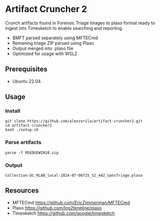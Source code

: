 # Artifact Cruncher 2
Crunch artifacts found in Forensic Triage Images to plaso format ready to ingest into Timesketch to enable searching and reporting.
* $MFT parsed separately using MFTECmd
* Remaning triage ZIP parsed using Plaso
* Output merged into .plaso file
* Optimized for usage with WSL2

## Prerequisites
* Ubuntu 22.04

## Usage
### Install
```
git clone https://github.com/alexzorila/artifact-cruncher2.git
cd artifact-cruncher2
bash ./setup.sh
```
### Parse artifacts
```
parse -f MSEDGEWIN10.zip
```
### Output
```
Collection-DC_RLAB_local-2024-07-06T15_52_44Z_SansTriage.plaso
```
## Resources
* MFTECmd https://github.com/EricZimmerman/MFTECmd
* Plaso https://github.com/log2timeline/plaso
* Timesketch https://github.com/google/timesketch

